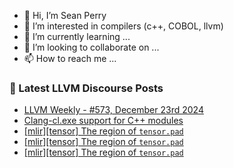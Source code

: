 - 👋 Hi, I’m Sean Perry
- 👀 I’m interested in compilers (c++, COBOL, llvm)
- 🌱 I’m currently learning ...
- 💞️ I’m looking to collaborate on ...
- 📫 How to reach me ...

<!---
s66perry/s66perry is a ✨ special ✨ repository because its `README.md` (this file) appears on your GitHub profile.
You can click the Preview link to take a look at your changes.
--->
### 📕 Latest LLVM Discourse Posts

<!-- DISCOURSE-LLVM:START -->
- [LLVM Weekly - #573, December 23rd 2024](https://discourse.llvm.org/t/llvm-weekly-573-december-23rd-2024/83804#post_3)
- [Clang-cl.exe support for C++ modules](https://discourse.llvm.org/t/clang-cl-exe-support-for-c-modules/72257?page=3#post_54)
- [[mlir][tensor] The region of `tensor.pad`](https://discourse.llvm.org/t/mlir-tensor-the-region-of-tensor-pad/83808#post_4)
- [[mlir][tensor] The region of `tensor.pad`](https://discourse.llvm.org/t/mlir-tensor-the-region-of-tensor-pad/83808#post_3)
- [[mlir][tensor] The region of `tensor.pad`](https://discourse.llvm.org/t/mlir-tensor-the-region-of-tensor-pad/83808#post_2)
<!-- DISCOURSE-LLVM:END -->
